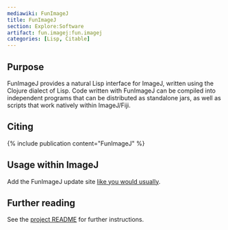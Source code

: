 ```yaml
---
mediawiki: FunImageJ
title: FunImageJ
section: Explore:Software
artifact: fun.imagej:fun.imagej
categories: [Lisp, Citable]
---
```


## Purpose

FunImageJ provides a natural Lisp interface for ImageJ, written using the Clojure dialect of Lisp. Code written with FunImageJ can be compiled into independent programs that can be distributed as standalone jars, as well as scripts that work natively within ImageJ/Fiji.

## Citing

{% include publication content="FunImageJ" %}

## Usage within ImageJ

Add the FunImageJ update site [like you would usually](/update-sites/following).

## Further reading

See the [project README](https://github.com/funimagej/fun.imagej#readme)
for further instructions.

